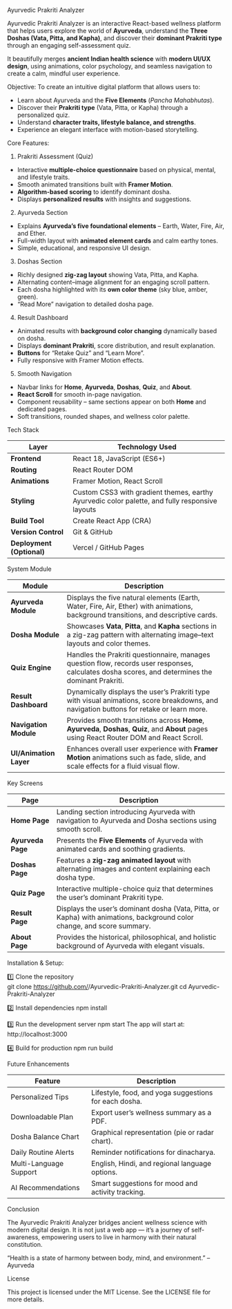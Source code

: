 Ayurvedic Prakriti Analyzer

Ayurvedic Prakriti Analyzer is an interactive React-based wellness platform that helps users explore the world of **Ayurveda**, understand the **Three Doshas (Vata, Pitta, and Kapha)**, and discover their **dominant Prakriti type** through an engaging self-assessment quiz.

It beautifully merges **ancient Indian health science** with **modern UI/UX design**, using animations, color psychology, and seamless navigation to create a calm, mindful user experience.

Objective:
To create an intuitive digital platform that allows users to:
- Learn about Ayurveda and the **Five Elements** (*Pancha Mahabhutas*).  
- Discover their **Prakriti type** (Vata, Pitta, or Kapha) through a personalized quiz.  
- Understand **character traits, lifestyle balance, and strengths**.  
- Experience an elegant interface with motion-based storytelling.


Core Features:

1. Prakriti Assessment (Quiz)
- Interactive **multiple-choice questionnaire** based on physical, mental, and lifestyle traits.  
- Smooth animated transitions built with **Framer Motion**.  
- **Algorithm-based scoring** to identify dominant dosha.  
- Displays **personalized results** with insights and suggestions.  

2. Ayurveda Section
- Explains **Ayurveda’s five foundational elements** – Earth, Water, Fire, Air, and Ether.  
- Full-width layout with **animated element cards** and calm earthy tones.  
- Simple, educational, and responsive UI design.

3. Doshas Section
- Richly designed **zig-zag layout** showing Vata, Pitta, and Kapha.  
- Alternating content–image alignment for an engaging scroll pattern.  
- Each dosha highlighted with its **own color theme** (sky blue, amber, green).  
- “Read More” navigation to detailed dosha page.

4. Result Dashboard
- Animated results with **background color changing** dynamically based on dosha.  
- Displays **dominant Prakriti**, score distribution, and result explanation.  
- **Buttons** for “Retake Quiz” and “Learn More”.  
- Fully responsive with Framer Motion effects.

5. Smooth Navigation
- Navbar links for **Home**, **Ayurveda**, **Doshas**, **Quiz**, and **About**.
- **React Scroll** for smooth in-page navigation.  
- Component reusability – same sections appear on both **Home** and dedicated pages.  
- Soft transitions, rounded shapes, and wellness color palette.

  
Tech Stack

| **Layer**                 | **Technology Used**                                                                            |
| ------------------------- | ---------------------------------------------------------------------------------------------- |
| **Frontend**              | React 18, JavaScript (ES6+)                                                                    |
| **Routing**               | React Router DOM                                                                               |
| **Animations**            | Framer Motion, React Scroll                                                                    |
| **Styling**               | Custom CSS3 with gradient themes, earthy Ayurvedic color palette, and fully responsive layouts |
| **Build Tool**            | Create React App (CRA)                                                                         |
| **Version Control**       | Git & GitHub                                                                                   |
| **Deployment (Optional)** | Vercel / GitHub Pages                                                                          |



System Module

| **Module**             | **Description**                                                                                                                                   |
| ---------------------- | ------------------------------------------------------------------------------------------------------------------------------------------------- |
| **Ayurveda Module**    | Displays the five natural elements (Earth, Water, Fire, Air, Ether) with animations, background transitions, and descriptive cards.               |
| **Dosha Module**       | Showcases **Vata**, **Pitta**, and **Kapha** sections in a zig-zag pattern with alternating image–text layouts and color themes.                  |
| **Quiz Engine**        | Handles the Prakriti questionnaire, manages question flow, records user responses, calculates dosha scores, and determines the dominant Prakriti. |
| **Result Dashboard**   | Dynamically displays the user’s Prakriti type with visual animations, score breakdowns, and navigation buttons for retake or learn more.          |
| **Navigation Module**  | Provides smooth transitions across **Home**, **Ayurveda**, **Doshas**, **Quiz**, and **About** pages using React Router DOM and React Scroll.     |
| **UI/Animation Layer** | Enhances overall user experience with **Framer Motion** animations such as fade, slide, and scale effects for a fluid visual flow.                |




Key Screens

| **Page**             | **Description**                                                                                                         |
| -------------------- | ----------------------------------------------------------------------------------------------------------------------- |
| **Home Page**     | Landing section introducing Ayurveda with navigation to Ayurveda and Dosha sections using smooth scroll.                |
| **Ayurveda Page** | Presents the **Five Elements** of Ayurveda with animated cards and soothing gradients.                                  |
| **Doshas Page**   | Features a **zig-zag animated layout** with alternating images and content explaining each dosha type.                  |
| **Quiz Page**     | Interactive multiple-choice quiz that determines the user’s dominant Prakriti type.                                     |
| **Result Page**   | Displays the user’s dominant dosha (Vata, Pitta, or Kapha) with animations, background color change, and score summary. |
| **About Page**    | Provides the historical, philosophical, and holistic background of Ayurveda with elegant visuals.                       |



Installation & Setup:

1️⃣ Clone the repository  
git clone https://github.com/<your-username>/Ayurvedic-Prakriti-Analyzer.git
cd Ayurvedic-Prakriti-Analyzer

2️⃣ Install dependencies
npm install

3️⃣ Run the development server
npm start
The app will start at:
http://localhost:3000

4️⃣ Build for production
npm run build



Future Enhancements

| **Feature**            | **Description**                                       |
| ---------------------- | ----------------------------------------------------- |
| Personalized Tips      | Lifestyle, food, and yoga suggestions for each dosha. |
| Downloadable Plan      | Export user’s wellness summary as a PDF.              |
| Dosha Balance Chart    | Graphical representation (pie or radar chart).        |
| Daily Routine Alerts   | Reminder notifications for dinacharya.                |
| Multi-Language Support | English, Hindi, and regional language options.        |
| AI Recommendations     | Smart suggestions for mood and activity tracking.     |



Conclusion

The Ayurvedic Prakriti Analyzer bridges ancient wellness science with modern digital design.
It is not just a web app — it’s a journey of self-awareness, empowering users to live in harmony with their natural constitution.

“Health is a state of harmony between body, mind, and environment.” – Ayurveda



License

This project is licensed under the MIT License.
See the LICENSE file for more details.
